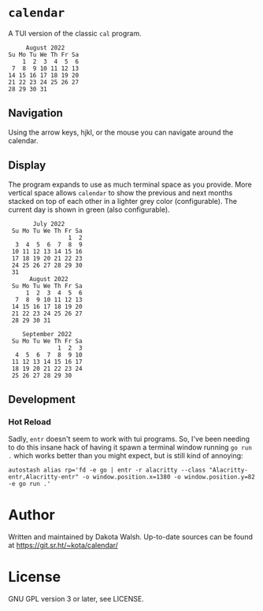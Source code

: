 # `calendar`

A TUI version of the classic `cal` program.
```
     August 2022    
Su Mo Tu We Th Fr Sa
    1  2  3  4  5  6
 7  8  9 10 11 12 13
14 15 16 17 18 19 20
21 22 23 24 25 26 27
28 29 30 31         
```

## Navigation
Using the arrow keys, hjkl, or the mouse you can navigate around the calendar.

## Display
The program expands to use as much terminal space as you provide. More vertical
space allows `calendar` to show the previous and next months stacked on top of
each other in a lighter grey color (configurable). The current day is shown in
green (also configurable).
```
       July 2022     
 Su Mo Tu We Th Fr Sa
                 1  2
  3  4  5  6  7  8  9
 10 11 12 13 14 15 16
 17 18 19 20 21 22 23
 24 25 26 27 28 29 30
 31                  
      August 2022    
 Su Mo Tu We Th Fr Sa
     1  2  3  4  5  6
  7  8  9 10 11 12 13
 14 15 16 17 18 19 20
 21 22 23 24 25 26 27
 28 29 30 31         
                     
    September 2022   
 Su Mo Tu We Th Fr Sa
              1  2  3
  4  5  6  7  8  9 10
 11 12 13 14 15 16 17
 18 19 20 21 22 23 24
 25 26 27 28 29 30
```

## Development
### Hot Reload
Sadly, `entr` doesn't seem to work with tui programs. So, I've been needing to
do this insane hack of having it spawn a terminal window running `go run .`
which works better than you might expect, but is still kind of annoying:
```
autostash alias rp='fd -e go | entr -r alacritty --class "Alacritty-entr,Alacritty-entr" -o window.position.x=1380 -o window.position.y=82 -e go run .'
```

# Author
Written and maintained by Dakota Walsh.
Up-to-date sources can be found at https://git.sr.ht/~kota/calendar/

# License
GNU GPL version 3 or later, see LICENSE.
